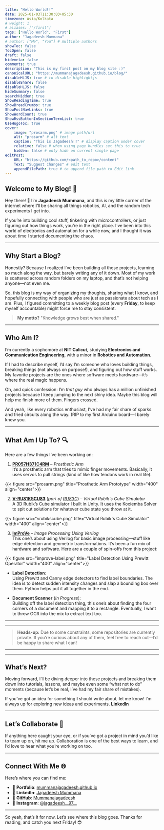 ```yaml
---
title: "Hello World!!"
date: 2025-01-03T11:30:03+05:30
timezone: Asia/Kolkata
# weight: 1
# aliases: ["/first"]
tags: ["Hello World", "First"]
author: "Jagadeesh Mummana"
# author: ["Me", "You"] # multiple authors
showToc: false
TocOpen: false
draft: false
hidemeta: false
comments: true
description: "This is my first post on my blog site :)"
canonicalURL: "https://mummanajagadeesh.github.io/blog/"
disableHLJS: true # to disable highlightjs
disableShare: false
disableHLJS: false
hideSummary: false
searchHidden: true
ShowReadingTime: true
ShowBreadCrumbs: true
ShowPostNavLinks: true
ShowWordCount: true
ShowRssButtonInSectionTermList: true
UseHugoToc: true
cover:
    image: "prosarm.png" # image path/url
    alt: "prosarm" # alt text
    caption: "This is Jagadeesh!!" # display caption under cover
    relative: false # when using page bundles set this to true
    hidden: false # only hide on current single page
editPost:
    URL: "https://github.com/<path_to_repo>/content"
    Text: "Suggest Changes" # edit text
    appendFilePath: true # to append file path to Edit link
---
```





## Welcome to My Blog! 🚀  

Hey there! 👋 I’m **Jagadeesh Mummana**, and this is my little corner of the internet where I’ll be sharing all things robotics, AI, and the random tech experiments I get into.  

If you’re into building cool stuff, tinkering with microcontrollers, or just figuring out how things work, you’re in the right place. I’ve been into this world of electronics and automation for a while now, and I thought it was about time I started documenting the chaos.  

---

## Why Start a Blog?  

Honestly? Because I realized I’ve been building all these projects, learning so much along the way, but barely writing any of it down. Most of my work is scattered across random folders on my laptop, and that’s not helping anyone—not even me.  

So, this blog is my way of organizing my thoughts, sharing what I know, and hopefully connecting with people who are just as passionate about tech as I am. Plus, I figured committing to a weekly blog post (every **Friday**, to keep myself accountable) might force me to stay consistent.  

> **My motto?** "Knowledge grows best when shared."  


---

## Who Am I?  

I’m currently a sophomore at **NIT Calicut**, studying **Electronics and Communication Engineering**, with a minor in **Robotics and Automation**.  

If I had to describe myself, I’d say I’m someone who loves building things, breaking things (not always on purpose!), and figuring out how stuff works. My favorite projects are the ones where software meets hardware—it’s where the real magic happens.  

Oh, and quick confession: I’m *that guy* who always has a million unfinished projects because I keep jumping to the next shiny idea. Maybe this blog will help me finish more of them. Fingers crossed. 

And yeah, like every robotics enthusiast, I’ve had my fair share of sparks and fried circuits along the way. (RIP to my first Arduino board—I barely knew you.

---

## What Am I Up To? 🔍  

Here are a few things I’ve been working on:

1. **[PR057H371C4RM](https://github.com/Mummanajagadeesh/PR057H371C4RM)** – *Prosthetic Arm*  
   It’s a prosthetic arm that tries to mimic finger movements. Basically, it uses servos to pull strings (kind of like how tendons work in real life).  

{{< figure src="prosarm.png" title="Prosthetic Arm Prototype" width="400" align="center">}}


2. **[V-RU81K5CU83](https://github.com/Mummanajagadeesh/V-RU81K5CU83)** (*part of [RU83C](https://github.com/Mummanajagadeesh/RU83C)*) – *Virtual Rubik's Cube Simulator*  
   A 3D Rubik’s Cube simulator I built in Unity. It uses the Kociemba Solver to spit out solutions for whatever cube state you throw at it.  

{{< figure src="vrubikscube.png" title="Virtual Rubik's Cube Simulator" width="400" align="center">}}



3. **[ImProVe](https://github.com/Mummanajagadeesh/ImProVe)** – *Image Processing Using Verilog*  
   This one’s about using Verilog for basic image processing—stuff like edge detection and geometric transformations. It’s been a fun mix of hardware and software. Here are a couple of spin-offs from this project:

{{< figure src="improve-label.png" title="Label Detection Using Prewitt Operator" width="400" align="center">}}


   - **Label Detection**:  
     Using Prewitt and Canny edge detectors to find label boundaries. The idea is to detect sudden intensity changes and slap a bounding box over them. Python helps put it all together in the end.  

   - **Document Scanner** (*In Progress*):  
     Building off the label detection thing, this one’s about finding the four corners of a document and mapping it to a rectangle. Eventually, I want to throw OCR into the mix to extract text too.

---
---

> **Heads-up:** Due to some constraints, some repositories are currently private. If you’re curious about any of them, feel free to reach out—I’d be happy to share what I can! 
---
---


## What’s Next?  

Moving forward, I’ll be diving deeper into these projects and breaking them down into tutorials, lessons, and maybe even some “what not to do” moments (because let’s be real, I’ve had my fair share of mistakes).  

If you’ve got an idea for something I should write about, let me know! I’m always up for exploring new ideas and experiments.
**[LinkedIn](#connect-with-me-)**

---


## Let’s Collaborate 🤝  

If anything here caught your eye, or if you’ve got a project in mind you’d like to team up on, hit me up. Collaboration is one of the best ways to learn, and I’d love to hear what you’re working on too. 

---

## Connect With Me 🌐  

Here’s where you can find me:  
- 🌌 **Portfolio**: [mummanajagadeesh.github.io](https://mummanajagadeesh.github.io)  
- 💼 **LinkedIn**: [Jagadeesh Mummana](https://www.linkedin.com/in/jagadeeeshmummana)  
- 🔧 **GitHub**: [Mummanajagadeesh](https://github.com/Mummanajagadeesh)  
- 📸 **Instagram**: [@jagadeesh__97__](https://www.instagram.com/jagadeesh__97__)  

---

So yeah, that’s it for now. Let’s see where this blog goes. Thanks for reading, and catch you next Friday! 😎

 



